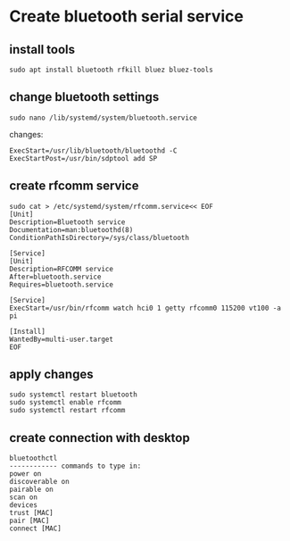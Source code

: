 # Create bluetooth serial service

## install tools
```
sudo apt install bluetooth rfkill bluez bluez-tools 
```

## change bluetooth settings
```
sudo nano /lib/systemd/system/bluetooth.service
```
changes:
```
ExecStart=/usr/lib/bluetooth/bluetoothd -C
ExecStartPost=/usr/bin/sdptool add SP
```

## create rfcomm service
```
sudo cat > /etc/systemd/system/rfcomm.service<< EOF
[Unit]
Description=Bluetooth service
Documentation=man:bluetoothd(8)
ConditionPathIsDirectory=/sys/class/bluetooth

[Service]
[Unit]
Description=RFCOMM service
After=bluetooth.service
Requires=bluetooth.service

[Service]
ExecStart=/usr/bin/rfcomm watch hci0 1 getty rfcomm0 115200 vt100 -a pi

[Install]
WantedBy=multi-user.target
EOF
```

## apply changes
```
sudo systemctl restart bluetooth
sudo systemctl enable rfcomm
sudo systemctl restart rfcomm
```

## create connection with desktop
```
bluetoothctl 
------------ commands to type in:
power on
discoverable on
pairable on
scan on
devices
trust [MAC]
pair [MAC]
connect [MAC]
```
